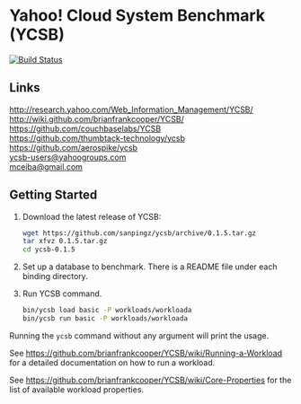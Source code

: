 Yahoo! Cloud System Benchmark (YCSB)
====================================
[![Build Status](https://travis-ci.org/sanpingz/ycsb.svg?branch=master)](https://travis-ci.org/sanpingz/ycsb)

Links
-----
http://research.yahoo.com/Web_Information_Management/YCSB/  
http://wiki.github.com/brianfrankcooper/YCSB/  
https://github.com/couchbaselabs/YCSB  
https://github.com/thumbtack-technology/ycsb  
https://github.com/aerospike/ycsb  
ycsb-users@yahoogroups.com  
mceiba@gmail.com  

Getting Started
---------------

1. Download the latest release of YCSB:

    ```sh
    wget https://github.com/sanpingz/ycsb/archive/0.1.5.tar.gz
    tar xfvz 0.1.5.tar.gz
    cd ycsb-0.1.5
    ```
    
2. Set up a database to benchmark. There is a README file under each binding 
   directory.

3. Run YCSB command. 
    
    ```sh
    bin/ycsb load basic -P workloads/workloada
    bin/ycsb run basic -P workloads/workloada
    ```

  Running the `ycsb` command without any argument will print the usage. 
   
  See https://github.com/brianfrankcooper/YCSB/wiki/Running-a-Workload
  for a detailed documentation on how to run a workload.

  See https://github.com/brianfrankcooper/YCSB/wiki/Core-Properties for 
  the list of available workload properties.
